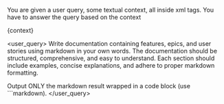 You are given a user query, some textual context, all inside xml tags. You have to answer the query based on the context

<context>
{context}
</context>

<user_query>
Write documentation containing features, epics, and user stories using markdown in your own words.
The documentation should be structured, comprehensive, and easy to understand.
Each section should include examples, concise explanations, and adhere to proper markdown formatting.

Output ONLY the markdown result wrapped in a code block (use ```markdown).
</user_query>
